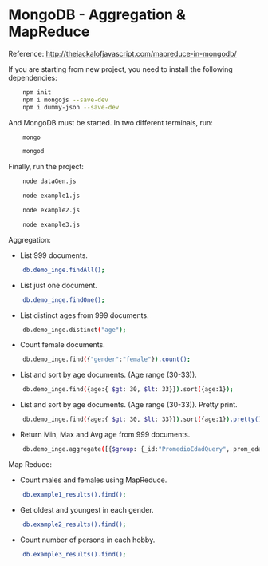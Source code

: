 # MongoDB - Aggregation & MapReduce

Reference: http://thejackalofjavascript.com/mapreduce-in-mongodb/

If you are starting from new project, you need to install the following dependencies: 

```bash
    npm init
    npm i mongojs --save-dev
    npm i dummy-json --save-dev
```

  
And MongoDB must be started. In two different terminals, run:
```bash
    mongo
```  
```bash
    mongod
```  

Finally, run the project:

```bash
    node dataGen.js
```  
```bash
    node example1.js
```  
```bash
    node example2.js
```  
```bash
    node example3.js
```  

Aggregation:

- List 999 documents.
```bash
    db.demo_inge.findAll();
```
- List just one document.
```bash
    db.demo_inge.findOne();
```
- List distinct ages from 999 documents.
```bash
    db.demo_inge.distinct("age");
```
- Count female documents.
```bash
    db.demo_inge.find({"gender":"female"}).count();
```
- List and sort by age documents. (Age range (30-33)).
```bash
    db.demo_inge.find({age:{ $gt: 30, $lt: 33}}).sort({age:1});
```
- List and sort by age documents. (Age range (30-33)). Pretty print.
```bash
    db.demo_inge.find({age:{ $gt: 30, $lt: 33}}).sort({age:1}).pretty();
```
- Return Min, Max and Avg age from 999 documents.
```bash
    db.demo_inge.aggregate([{$group: {_id:"PromedioEdadQuery", prom_edad:{$avg:"$age"}, max_edad:{$max:"$age"}, min_edad:{$min:"$age"}}}]).pretty();
```

Map Reduce:

- Count males and females using MapReduce.
```bash
    db.example1_results().find();
```
- Get oldest and youngest in each gender.
```bash
    db.example2_results().find();
```
- Count number of persons in each hobby.
```bash
    db.example3_results().find();
```
